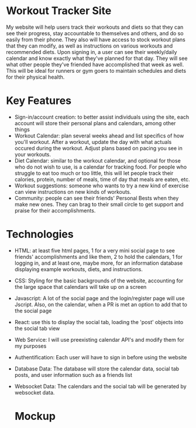 # Workout Tracker Site

My website will help users track their workouts and diets so that they can see their progress, stay accountable to themselves and others, and do so easily from their phone.  They also will have access to stock workout plans that they can modify, as well as instructions on various workouts and recommended diets.  Upon signing in, a user can see their weekly/daily calendar and know exactly what they've planned for that day.  They will see what other people they've friended have accomplished that week as well.  This will be ideal for runners or gym goers to maintain schedules and diets for their physical health.

# Key Features

- Sign-in/account creation: to better assist individuals using the site, each account will store their personal plans and calendars, among other things
- Workout Calendar: plan several weeks ahead and list specifics of how you'll workout.  After a workout, update the day with what actuals occured during the workout.  Adjust plans based on pacing you see in your workouts.
- Diet Calendar: similar to the workout calendar, and optional for those who do not wish to use, is a calendar for tracking food.  For people who struggle to eat too much or too little, this will let people track their calories, protein, number of meals, time of day that meals are eaten, etc.
- Workout suggestions: someone who wants to try a new kind of exercise can view instructions on new kinds of workouts.
- Community: people can see their friends' Personal Bests when they make new ones.  They can brag to their small circle to get support and praise for their accomplishments.

# Technologies
- HTML: at least five html pages, 1 for a very mini social page to see friends' accomplishments and like them, 2 to hold the calendars, 1 for logging in, and at least one, maybe more, for an information database displaying example workouts, diets, and instructions. 
- CSS: Styling for the basic backgrounds of the website, accounting for the large space that calendars will take up on a screen
- Javascript: A lot of the social page and the login/register page will use Jscript.  Also, on the calendar, when a PR is met an option to add that to the social page
- React: use this to display the social tab, loading the 'post' objects into the social tab view
- Web Service: I will use preexisting calendar API's and modify them for my purposes
- Authentification: Each user will have to sign in before using the website
- Database Data: The database will store the calendar data, social tab posts, and user information such as a friends list
- Websocket Data: The calendars and the social tab will be generated by websocket data.

  # Mockup
